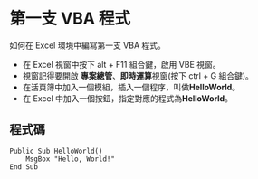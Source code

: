 # 第一支 VBA 程式

如何在 Excel 環境中編寫第一支 VBA 程式。

* 在 Excel 視窗中按下 alt + F11 組合鍵，啟用 VBE 視窗。
* 視窗記得要開啟 **專案總管**、**即時運算**視窗(按下 ctrl + G 組合鍵)。
* 在活頁簿中加入一個模組，插入一個程序，叫做**HelloWorld**。
* 在 Excel 中加入一個按鈕，指定對應的程式為**HelloWorld**。 

## 程式碼

```
Public Sub HelloWorld()
    MsgBox "Hello, World!"
End Sub
```
